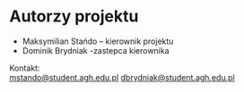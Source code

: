 # Autorzy projektu

- Maksymilian Stańdo – kierownik projektu
- Dominik Brydniak -zastepca kierownika

Kontakt:  
    mstando@student.agh.edu.pl 
    dbrydniak@student.agh.edu.pl